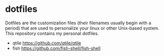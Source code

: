 # dotfiles

Dotfiles are the customization files (their filenames usually begin with a period) that are used to personalize your linux or other Unix-based system. This repository contains my personal dotfiles.

* qtile https://github.com/qtile/qtile
* fish https://github.com/fish-shell/fish-shell
